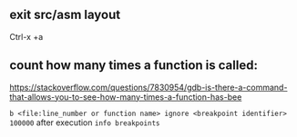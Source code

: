 ## exit src/asm layout
Ctrl-x +a

## count how many times a function is called:
https://stackoverflow.com/questions/7830954/gdb-is-there-a-command-that-allows-you-to-see-how-many-times-a-function-has-bee

`
b <file:line_number or function name>
ignore <breakpoint identifier> 100000
`
after execution
`info breakpoints`
